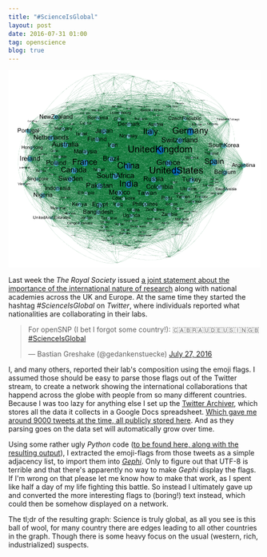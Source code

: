 ```yaml
---
title: "#ScienceIsGlobal"
layout: post
date: 2016-07-31 01:00
tag: openscience
blog: true
---
```


[![header](/assets/images/scienceisglobal.png)](/assets/images/scienceisglobal.png)

Last week the *The Royal Society* issued [a joint statement about the importance of the international nature of research](https://royalsociety.org/topics-policy/publications/2016/european-academies-statement-science-is-global/?utm_source=social_media&utm_medium=hootsuite&utm_campaign=standard) along with national academies across the UK and Europe. At the same time they started the hashtag *#ScienceIsGlobal* on *Twitter*, where individuals reported what nationalities are collaborating in their labs.

<blockquote class="twitter-tweet" data-lang="en"><p lang="en" dir="ltr">For openSNP (I bet I forgot some country!): 🇨🇦🇧🇷🇦🇺🇩🇪🇺🇸🇮🇳🇬🇧 <a href="https://twitter.com/hashtag/ScienceIsGlobal?src=hash">#ScienceIsGlobal</a></p>&mdash; Bastian Greshake (@gedankenstuecke) <a href="https://twitter.com/gedankenstuecke/status/758254940343140352">July 27, 2016</a></blockquote>
<script async src="//platform.twitter.com/widgets.js" charset="utf-8"></script>

I, and many others, reported their lab's composition using the emoji flags. I assumed those should be easy to parse those flags out of the Twitter stream, to create a network showing the international collaborations that happend across the globe with people from so many different countries. Because I was too lazy for anything else I set up the [Twitter Archiver](https://chrome.google.com/webstore/detail/twitter-archiver/pkanpfekacaojdncfgbjadedbggbbphi?hl=en), which stores all the data it collects in a Google Docs spreadsheet. [Which gave me around 9000 tweets at the time, all publicly stored here](https://docs.google.com/spreadsheets/d/1NRxvV0JP_eF98WUfbkpj1iMBlFEe25JGKGhblM6U3KQ/edit?usp=sharing). And as they parsing goes on the data set will automatically grow over time.

Using some rather ugly *Python* code ([to be found here, along with the resulting output](https://github.com/gedankenstuecke/scienceisglobal)), I extracted the emoji-flags from those tweets as a simple adjacency list, to import them into [*Gephi*](https://gephi.org). Only to figure out that UTF-8 is terrible and that there's apparently no way to make *Gephi* display the flags. If I'm wrong on that please let me know how to make that work, as I spent like half a day of my life fighting this battle. So instead I ultimately gave up and converted the more interesting flags to (boring!) text instead, which could then be somehow displayed on a network.

The tl;dr of the resulting graph: Science is truly global, as all you see is this ball of wool, for many country there are edges leading to all other countries in the graph. Though there is some heavy focus on the usual (western, rich, industrialized) suspects.
